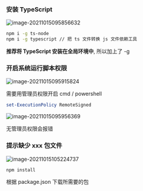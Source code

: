 ### 安装 TypeScript

![image-20211015095856632](D:\Note_Markdown\node.js\Typescript\TypeScript运行环境配置\image-20211015095856632.png)

~~~bash
npm i -g ts-node
npm i -g typescript // 把 ts 文件转换 js 文件依赖工具
~~~

__推荐将 TypeScript 安装在全局环境中__, 所以加上了 -g



### 开启系统运行脚本权限

![image-20211015095915824](D:\Note_Markdown\node.js\Typescript\TypeScript运行环境配置\image-20211015095915824.png)

需要用管理员权限开启 cmd / powershell

~~~powershell
set-ExecutionPolicy RemoteSigned
~~~

![image-20211015095956369](D:\Note_Markdown\node.js\Typescript\TypeScript运行环境配置\image-20211015095956369.png)

无管理员权限会报错



### 提示缺少 xxx 包文件

![image-20211015105224737](D:\Note_Markdown\node.js\Typescript\TypeScript运行环境配置\image-20211015105224737.png)

~~~bash
npm install
~~~

根据 package.json 下载所需要的包


